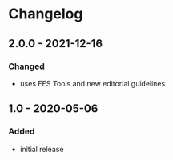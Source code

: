 # Changelog

## 2.0.0 - 2021-12-16

### Changed

- uses EES Tools and new editorial guidelines


## 1.0 - 2020-05-06

### Added

- initial release
